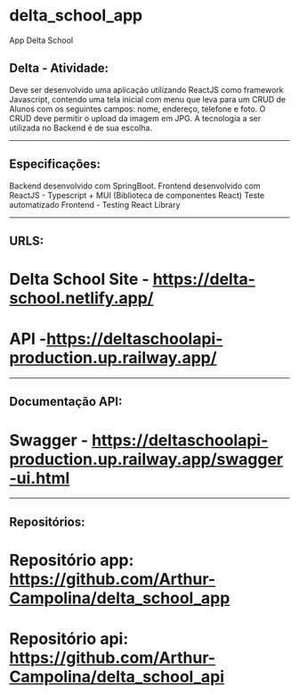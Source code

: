 # delta_school_app

App Delta School

## Delta - Atividade:

Deve ser desenvolvido uma aplicação utilizando ReactJS como framework Javascript,
contendo uma tela inicial com menu que leva para um CRUD de Alunos com os seguintes
campos: nome, endereço, telefone e foto. O CRUD deve permitir o upload da imagem em
JPG. A tecnologia a ser utilizada no Backend é de sua escolha.

---

## Especificações:

Backend desenvolvido com SpringBoot.
Frontend desenvolvido com ReactJS - Typescript + MUI (Biblioteca de componentes React)
Teste automatizado Frontend - Testing React Library

---

## URLS:

# Delta School Site - https://delta-school.netlify.app/

# API -https://deltaschoolapi-production.up.railway.app/

---

## Documentação API:

# Swagger - https://deltaschoolapi-production.up.railway.app/swagger-ui.html

---

## Repositórios:

# Repositório app: https://github.com/Arthur-Campolina/delta_school_app

# Repositório api: https://github.com/Arthur-Campolina/delta_school_api
